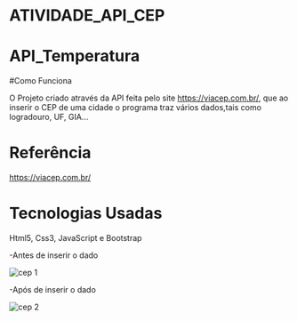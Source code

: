 # ATIVIDADE_API_CEP
# API_Temperatura

#Como Funciona

O Projeto criado através da API feita pelo site https://viacep.com.br/, que ao inserir o CEP de uma cidade o programa traz vários dados,tais como logradouro, UF, GIA...

# Referência

https://viacep.com.br/

# Tecnologias Usadas

Html5, Css3, JavaScript e Bootstrap

-Antes de inserir o dado

![cep 1](https://user-images.githubusercontent.com/88160139/157450422-1b06df7f-6d2d-4142-aaaa-0ba6bf105ad7.PNG)

-Após de inserir o dado

![cep 2](https://user-images.githubusercontent.com/88160139/157450500-01134145-8790-4ef7-b4f8-338d3f9cc380.PNG)


